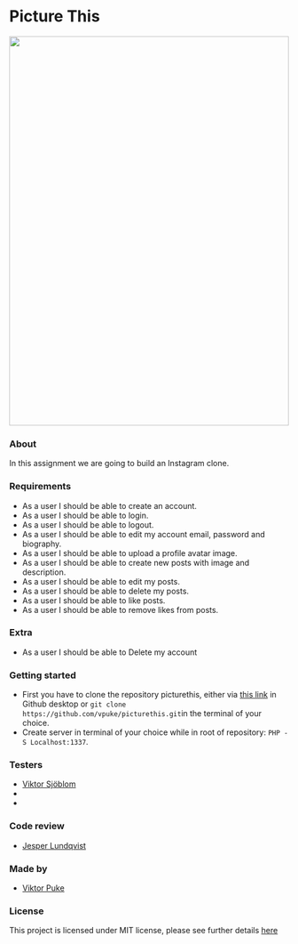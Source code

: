 # Picture This
<img src="https://media.giphy.com/media/6LzPPnutAquju/giphy.gif" width="100%" height ="700vh">

### About

In this assignment we are going to build an Instagram clone. 

### Requirements

* As a user I should be able to create an account. 
* As a user I should be able to login.
* As a user I should be able to logout.
* As a user I should be able to edit my account email, password and biography.
* As a user I should be able to upload a profile avatar image.
* As a user I should be able to create new posts with image and description.
* As a user I should be able to edit my posts.
* As a user I should be able to delete my posts.
* As a user I should be able to like posts.
* As a user I should be able to remove likes from posts.

### Extra

* As a user I should be able to Delete my account

### Getting started

* First you have to clone the repository picturethis, either via [this link](https://github.com/vpuke/picturethis) in Github desktop or `git clone https://github.com/vpuke/picturethis.git`in the terminal of your choice.
* Create server in terminal of your choice while in root of repository: ```PHP -S Localhost:1337```.

### Testers

* [Viktor Sjöblom](https://github.com/viktorsjoblom) 
*
*

### Code review

* [Jesper Lundqvist](https://github.com/jesperlndqvst) 

### Made by

* [Viktor Puke](https://github.com/vpuke) 

### License

This project is licensed under MIT license, please see further details [here](https://github.com/Vpuke/picturethis/blob/master/LICENSE)
